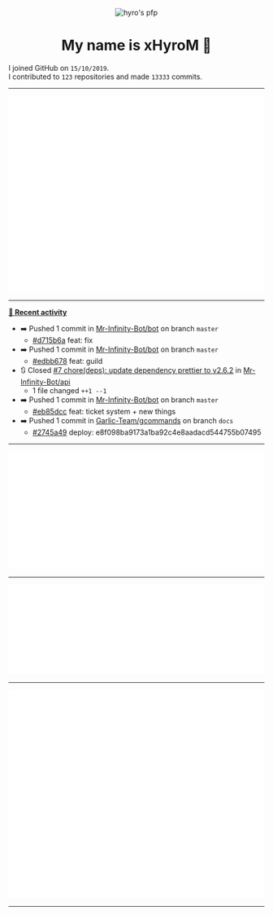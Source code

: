 <p align="center">
    <img src="https://avatars.githubusercontent.com/u/56601352" width="192" alt="hyro's pfp" />
    <h1 align="center">My name is xHyroM 👋</h1>
</p>

I joined GitHub on `15/10/2019`.  
I contributed to `123` repositories and made `13333` commits.  

___

<img src="https://github.com/xHyroM/xHyroM/blob/master/.cache/base.svg">

___

**[📰 Recent activity](https://github.com/xHyroM)**
* ➡️ Pushed 1 commit in [Mr-Infinity-Bot/bot](https://github.com/Mr-Infinity-Bot/bot) on branch `master`
  * [#d715b6a](https://github.com/Mr-Infinity-Bot/bot/commit/d715b6a) feat: fix
* ➡️ Pushed 1 commit in [Mr-Infinity-Bot/bot](https://github.com/Mr-Infinity-Bot/bot) on branch `master`
  * [#edbb678](https://github.com/Mr-Infinity-Bot/bot/commit/edbb678) feat: guild
* 🔃 Closed [#7 chore(deps): update dependency prettier to v2.6.2](https://github.com/Mr-Infinity-Bot/api/pull/7) in [Mr-Infinity-Bot/api](https://github.com/Mr-Infinity-Bot/api)
  * 1 file changed `++1 --1`
* ➡️ Pushed 1 commit in [Mr-Infinity-Bot/bot](https://github.com/Mr-Infinity-Bot/bot) on branch `master`
  * [#eb85dcc](https://github.com/Mr-Infinity-Bot/bot/commit/eb85dcc) feat: ticket system + new things
* ➡️ Pushed 1 commit in [Garlic-Team/gcommands](https://github.com/Garlic-Team/gcommands) on branch `docs`
  * [#2745a49](https://github.com/Garlic-Team/gcommands/commit/2745a49) deploy: e8f098ba9173a1ba92c4e8aadacd544755b07495


___

<img src="https://github.com/xHyroM/xHyroM/blob/master/.cache/isocalendar.svg">

___

<img src="https://github.com/xHyroM/xHyroM/blob/master/.cache/languages.svg">

___

<img src="https://github.com/xHyroM/xHyroM/blob/master/.cache/achievements.svg">

___